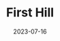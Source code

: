---
title: "First Hill"
type: neighborhood
borders:
  - Capitol Hill
  - Freeway Park
  - Seattle Convention Center
city: Seattle
date: 2023-07-16
hashtag: first-hill
tags:
  - neighborhood
  - Seattle
---